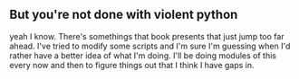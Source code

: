 ## But you're not done with violent python

yeah I know. There's somethings that book presents that just jump too far ahead. I've tried to modify some scripts and I'm sure I'm guessing when I'd rather have a better idea of what I'm doing. I'll be doing modules of this every now and then to figure things out that I think I have gaps in.
